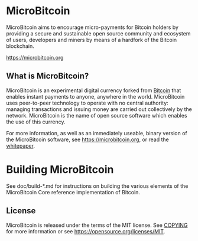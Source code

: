MicroBitcoin
=====================================

MicroBitcoin aims to encourage micro-payments
for Bitcoin holders by providing a secure and
sustainable open source community and
ecosystem of users, developers and
miners by means of a hardfork
of the Bitcoin blockchain.

https://microbitcoin.org

What is MicroBitcoin?
----------------

MicroBitcoin is an experimental digital currency forked from [Bitcoin](https://github.com/bitcoin/bitcoin) that enables instant payments to
anyone, anywhere in the world. MicroBitcoin uses peer-to-peer technology to operate
with no central authority: managing transactions and issuing money are carried
out collectively by the network. MicroBitcoin is the name of open source
software which enables the use of this currency.

For more information, as well as an immediately useable, binary version of
the MicroBitcoin software, see https://microbitcoin.org, or read the
[whitepaper](https://microbitcoin.org/assets/MBC_Whitepaper_v1.pdf).

Building MicroBitcoin
================

See doc/build-*.md for instructions on building the various
elements of the MicroBitcoin Core reference implementation of Bitcoin.

License
-------

MicroBitcoin is released under the terms of the MIT license. See [COPYING](COPYING) for more
information or see https://opensource.org/licenses/MIT.